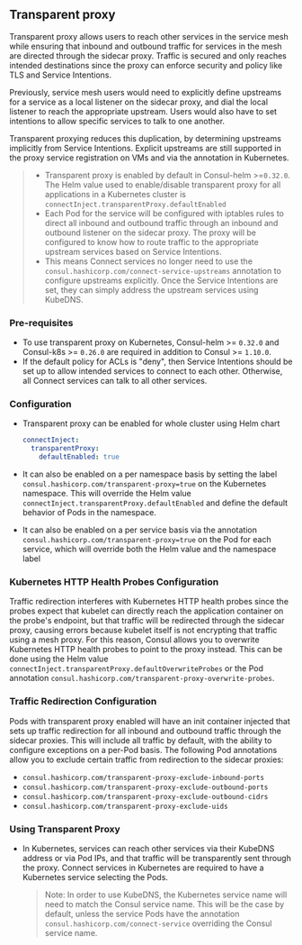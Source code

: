 ## Transparent proxy

Transparent proxy allows users to reach other services in the service mesh while ensuring that inbound and outbound traffic for services in the mesh are directed through the sidecar proxy. 
Traffic is secured and only reaches intended destinations since the proxy can enforce security and policy like TLS and Service Intentions.

Previously, service mesh users would need to explicitly define upstreams for a service as a local listener on the sidecar proxy, and dial the local listener to reach the appropriate upstream.
Users would also have to set intentions to allow specific services to talk to one another. 

Transparent proxying reduces this duplication, by determining upstreams implicitly from Service Intentions.
Explicit upstreams are still supported in the proxy service registration on VMs and via the annotation in Kubernetes.

> * Transparent proxy is enabled by default in Consul-helm >=`0.32.0`. The Helm value used to enable/disable transparent proxy for all applications in a Kubernetes cluster is `connectInject.transparentProxy.defaultEnabled`
> * Each Pod for the service will be configured with iptables rules to direct all inbound and outbound traffic through an inbound and outbound listener on the sidecar proxy. The proxy will be configured to know how to route traffic to the appropriate upstream services based on Service Intentions.
> * This means Connect services no longer need to use the `consul.hashicorp.com/connect-service-upstreams` annotation to configure upstreams explicitly. Once the Service Intentions are set, they can simply address the upstream services using KubeDNS.

### Pre-requisites

* To use transparent proxy on Kubernetes, Consul-helm >= `0.32.0` and Consul-k8s >= `0.26.0` are required in addition to Consul >= `1.10.0`.
* If the default policy for ACLs is "deny", then Service Intentions should be set up to allow intended services to connect to each other. Otherwise, all Connect services can talk to all other services.

### Configuration

* Transparent proxy can be enabled for whole cluster using Helm chart

  ```yaml
  connectInject:
    transparentProxy:
      defaultEnabled: true
  ```
* It can also be enabled on a per namespace basis by setting the label `consul.hashicorp.com/transparent-proxy=true` on the Kubernetes namespace. This will override the Helm value `connectInject.transparentProxy.defaultEnabled` and define the default behavior of Pods in the namespace.
* It can also be enabled on a per service basis via the annotation `consul.hashicorp.com/transparent-proxy=true` on the Pod for each service, which will override both the Helm value and the namespace label

### Kubernetes HTTP Health Probes Configuration

Traffic redirection interferes with Kubernetes HTTP health probes since the probes expect that kubelet can directly reach the application container on the probe's endpoint, but that traffic will be redirected through the sidecar proxy, causing errors because kubelet itself is not encrypting that traffic using a mesh proxy.
For this reason, Consul allows you to overwrite Kubernetes HTTP health probes to point to the proxy instead.
This can be done using the Helm value `connectInject.transparentProxy.defaultOverwriteProbes` or the Pod annotation `consul.hashicorp.com/transparent-proxy-overwrite-probes`.

### Traffic Redirection Configuration

Pods with transparent proxy enabled will have an init container injected that sets up traffic redirection for all inbound and outbound traffic through the sidecar proxies. This will include all traffic by default, with the ability to configure exceptions on a per-Pod basis. The following Pod annotations allow you to exclude certain traffic from redirection to the sidecar proxies:
* `consul.hashicorp.com/transparent-proxy-exclude-inbound-ports`
* `consul.hashicorp.com/transparent-proxy-exclude-outbound-ports`
* `consul.hashicorp.com/transparent-proxy-exclude-outbound-cidrs`
* `consul.hashicorp.com/transparent-proxy-exclude-uids`

### Using Transparent Proxy

* In Kubernetes, services can reach other services via their KubeDNS address or via Pod IPs, and that traffic will be transparently sent through the proxy. Connect services in Kubernetes are required to have a Kubernetes service selecting the Pods.

  > Note: In order to use KubeDNS, the Kubernetes service name will need to match the Consul service name. This will be the case by default, unless the service Pods have the annotation `consul.hashicorp.com/connect-service` overriding the Consul service name.

